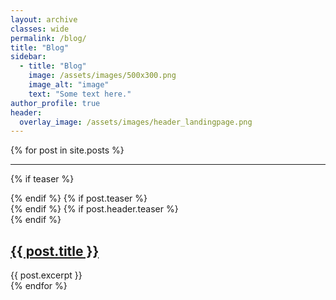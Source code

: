 ```yaml
---
layout: archive
classes: wide
permalink: /blog/
title: "Blog"
sidebar:
  - title: "Blog"
    image: /assets/images/500x300.png
    image_alt: "image"
    text: "Some text here."
author_profile: true
header:
  overlay_image: /assets/images/header_landingpage.png
---
```


{% for post in site.posts %}
___
{% if teaser %}
  <div class="thumbnail-container">
    <img src="{{ teaser | relative_url }}" alt="">
  </div>
{% endif %}
{% if post.teaser %}
  <div class="thumbnail-container">
    <img src="{{ post.teaser | relative_url }}" alt="">
  </div>
{% endif %}
{% if post.header.teaser %}
  <div class="thumbnail-container">
    <img src="{{ post.header.teaser | relative_url }}" alt="">
  </div>
{% endif %}
<!-- {% if include.type == "list" and teaser %}
  <div class="thumbnail-container">
    <img src="{{ teaser | relative_url }}" alt="">
  </div>
{% endif %} -->
<h2><a href="{{ post.url }}">{{ post.title }}</a></h2>
{{ post.excerpt }}

<br>
{% endfor %}



<!-- # List of all posts -->
<!-- <ul>
  {% for post in site.posts %}
    <li>
      <a href="{{ post.url }}">{{ post.title }}</a>
      {{ post.excerpt }}
    </li>
  {% endfor %}
</ul> -->

<!-- # List of posts with a specific TAG -->
<!-- {% for tag in site.tags %}
  <h3>{{ tag[0] }}</h3>
  <ul>
    {% for post in tag[1] %}
      <li><a href="{{ post.url }}">{{ post.title }}</a></li>
      {{ post.excerpt }}
    {% endfor %}
  </ul>
{% endfor %} -->

<!-- # List of posts with a specific CATEGORY -->
<!-- {% for category in site.categories %}
  <h3>{{ tag[0] }}</h3>
  <ul>
    {% for post in tag[1] %}
      <li><a href="{{ post.url }}">{{ post.title }}</a></li>
      {{ post.excerpt }}
    {% endfor %}
  </ul>
{% endfor %} -->


<!-- More info: https://jekyllrb.com/docs/posts/ -->

